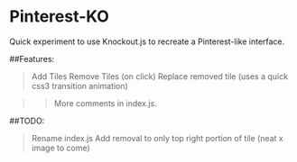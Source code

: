 Pinterest-KO
============

Quick experiment to use Knockout.js to recreate a Pinterest-like interface.

##Features:

> Add Tiles
> Remove Tiles (on click)
> Replace removed tile (uses a quick css3 transition animation)

>> More comments in index.js.

##TODO:

> Rename index.js
> Add removal to only top right portion of tile (neat x image to come)